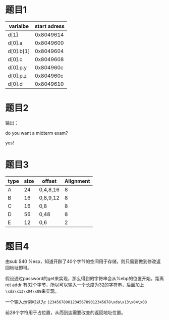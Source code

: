 # 题目1

| varialbe  | start adress |
| --------- | ------------ |
| d[1]      | 0x8049614    |
| d[0].a    | 0x8049600    |
| d[0].b[1] | 0x8049604    |
| d[0].c    | 0x8049608    |
| d[0].p.y  | 0x804960c    |
| d[0].p.z  | 0x804960c    |
| d[0].d    | 0x8049610    |

# 题目2

输出：

do you want a midterm exam?

yes!

# 题目3

| type | size | offset   | Alignment |
| ---- | ---- | -------- | --------- |
| A    | 24   | 0,4,8,16 | 8         |
| B    | 16   | 0,8,9,12 | 8         |
| C    | 16   | 0,8      | 8         |
| D    | 56   | 0,48     | 8         |
| E    | 12   | 0,6      | 2         |

# 题目4

由sub $40 %esp，知道开辟了40个字节的空间用于存储，则只需要做到修改返回地址即可。

假设通过password的get来实现，那么得到的字符串会从%ebp的位置开始。距离ret addr 有32个字节，所以可以输入一个长度为32的字符串，后面加上`\xda\x13\x04\x08`来实现。

一个输入示例可以为:
`1234567890123456789012345678\xda\x13\x04\x08`

前28个字符用于占位置，从而到达需要改变的返回地址位置。